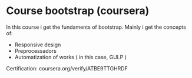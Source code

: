 # Course bootstrap (coursera)
In this course i get the fundaments of bootstrap.
Mainly i get the concepts of:
- Responsive design
- Preprocessadors
- Automatization of works ( in this case, GULP )

Certification:  coursera.org/verify/ATBE9TTGHRDF
